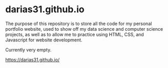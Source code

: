 # darias31.github.io

The purpose of this repository is to store all the code for my personal portfolio website, used to show off my data science and computer science projects, as well as to allow me to practice using HTML, CSS, and Javascript for website development.

Currently very empty.

https://darias31.github.io/
